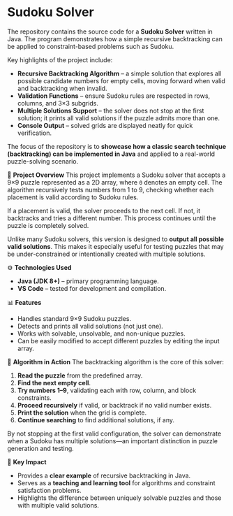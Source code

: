 # Sudoku Solver

The repository contains the source code for a **Sudoku Solver** written in Java. The program demonstrates how a simple recursive backtracking can be applied to constraint-based problems such as Sudoku.

Key highlights of the project include:

* **Recursive Backtracking Algorithm** – a simple solution that explores all possible candidate numbers for empty cells, moving forward when valid and backtracking when invalid.
* **Validation Functions** – ensure Sudoku rules are respected in rows, columns, and 3×3 subgrids.
* **Multiple Solutions Support** – the solver does not stop at the first solution; it prints all valid solutions if the puzzle admits more than one.
* **Console Output** – solved grids are displayed neatly for quick verification.

The focus of the repository is to **showcase how a classic search technique (backtracking) can be implemented in Java** and applied to a real-world puzzle-solving scenario.


📌 **Project Overview**
This project implements a Sudoku solver that accepts a 9×9 puzzle represented as a 2D array, where `0` denotes an empty cell. The algorithm recursively tests numbers from 1 to 9, checking whether each placement is valid according to Sudoku rules.

If a placement is valid, the solver proceeds to the next cell. If not, it backtracks and tries a different number. This process continues until the puzzle is completely solved.

Unlike many Sudoku solvers, this version is designed to **output all possible valid solutions**. This makes it especially useful for testing puzzles that may be under-constrained or intentionally created with multiple solutions.


⚙️ **Technologies Used**

* **Java (JDK 8+)** – primary programming language.
* **VS Code** – tested for development and compilation.

📊 **Features**

* Handles standard 9×9 Sudoku puzzles.
* Detects and prints all valid solutions (not just one).
* Works with solvable, unsolvable, and non-unique puzzles.
* Can be easily modified to accept different puzzles by editing the input array.


👥 **Algorithm in Action**
The backtracking algorithm is the core of this solver:

1. **Read the puzzle** from the predefined array.
2. **Find the next empty cell**.
3. **Try numbers 1–9**, validating each with row, column, and block constraints.
4. **Proceed recursively** if valid, or backtrack if no valid number exists.
5. **Print the solution** when the grid is complete.
6. **Continue searching** to find additional solutions, if any.

By not stopping at the first valid configuration, the solver can demonstrate when a Sudoku has multiple solutions—an important distinction in puzzle generation and testing.


🚀 **Key Impact**

* Provides a **clear example** of recursive backtracking in Java.
* Serves as a **teaching and learning tool** for algorithms and constraint satisfaction problems.
* Highlights the difference between uniquely solvable puzzles and those with multiple valid solutions.

